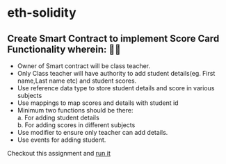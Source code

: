 # eth-solidity

## Create Smart Contract to implement Score Card Functionality wherein: 🚀🔥

- Owner of Smart contract will be class teacher.
- Only Class teacher will have authority to add student details(eg. First name,Last name etc) and student scores.
- Use reference data type to store student details and score in various subjects
- Use mappings to map scores and details with student id
- Minimum two functions should be there: <br>
 a. For adding student details <br>
 b. For adding scores in different subjects
- Use modifier to ensure only teacher can add details.
- Use events for adding student.

Checkout this assignment and [run it](https://github.com/isamyakt/eth-solidity/blob/main/assignments/studentsDatabase.sol)
